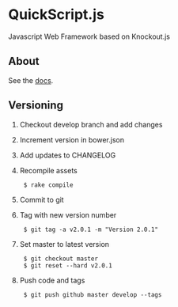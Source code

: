 # QuickScript.js

Javascript Web Framework based on Knockout.js

## About

See the [docs](http://agquick.github.io/quick_script).

## Versioning

1. Checkout develop branch and add changes
2. Increment version in bower.json
3. Add updates to CHANGELOG
4. Recompile assets

		$ rake compile

5. Commit to git
6. Tag with new version number

		$ git tag -a v2.0.1 -m "Version 2.0.1"

7. Set master to latest version

		$ git checkout master
		$ git reset --hard v2.0.1

8. Push code and tags

		$ git push github master develop --tags
